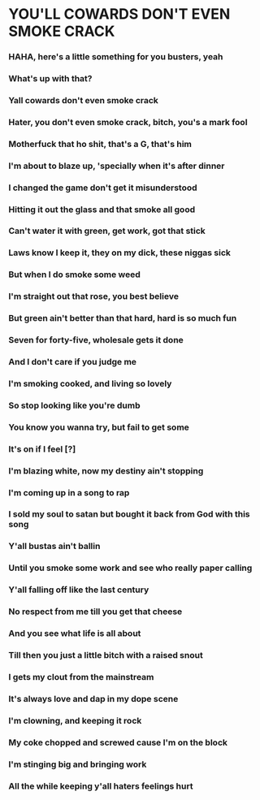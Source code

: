 # YOU'LL COWARDS DON'T EVEN SMOKE CRACK

### HAHA, here's a little something for you busters, yeah
###
### What's up with that?
### Yall cowards don't even smoke crack
###
### Hater, you don't even smoke crack, bitch, you's a mark fool
### Motherfuck that ho shit, that's a G, that's him
### I'm about to blaze up, 'specially when it's after dinner
### I changed the game don't get it misunderstood
### Hitting it out the glass and that smoke all good
### Can't water it with green, get work, got that stick
### Laws know I keep it, they on my dick, these niggas sick
### But when I do smoke some weed
### I'm straight out that rose, you best believe
### But green ain't better than that hard, hard is so much fun
### Seven for forty-five, wholesale gets it done
### And I don't care if you judge me
### I'm smoking cooked, and living so lovely
### So stop looking like you're dumb
### You know you wanna try, but fail to get some
###
### It's on if I feel [?]
### I'm blazing white, now my destiny ain't stopping
### I'm coming up in a song to rap
### I sold my soul to satan but bought it back from God with this song
### Y'all bustas ain't ballin
### Until you smoke some work and see who really paper calling
### Y'all falling off like the last century
### No respect from me till you get that cheese
### And you see what life is all about
### Till then you just a little bitch with a raised snout
### I gets my clout from the mainstream
### It's always love and dap in my dope scene
### I'm clowning, and keeping it rock
### My coke chopped and screwed cause I'm on the block
### I'm stinging big and bringing work
### All the while keeping y'all haters feelings hurt

